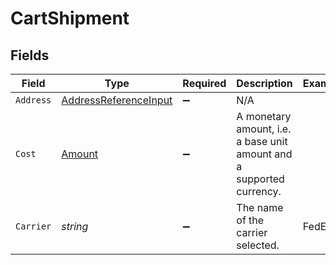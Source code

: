# CartShipment


## Fields

| Field                                                                     | Type                                                                      | Required                                                                  | Description                                                               | Example                                                                   |
| ------------------------------------------------------------------------- | ------------------------------------------------------------------------- | ------------------------------------------------------------------------- | ------------------------------------------------------------------------- | ------------------------------------------------------------------------- |
| `Address`                                                                 | [AddressReferenceInput](../../Models/Components/AddressReferenceInput.md) | :heavy_minus_sign:                                                        | N/A                                                                       |                                                                           |
| `Cost`                                                                    | [Amount](../../Models/Components/Amount.md)                               | :heavy_minus_sign:                                                        | A monetary amount, i.e. a base unit amount and a supported currency.      |                                                                           |
| `Carrier`                                                                 | *string*                                                                  | :heavy_minus_sign:                                                        | The name of the carrier selected.                                         | FedEx                                                                     |